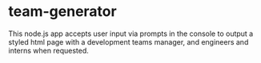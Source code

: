 # team-generator
This node.js app accepts user input via prompts in the console to output a styled html page with a development teams manager, and engineers and interns when requested.
